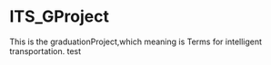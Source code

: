 # ITS_GProject
This is the graduationProject,which meaning is Terms for intelligent transportation.
test